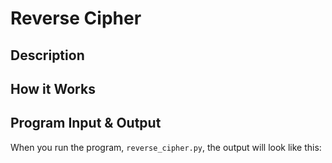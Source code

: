 # Reverse Cipher

## Description



## How it Works



## Program Input & Output

When you run the program, `reverse_cipher.py`, the output will look like this:

```
```